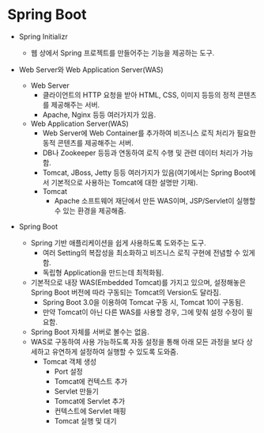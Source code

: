 # Spring Boot

* Spring Initializr
  * 웹 상에서 Spring 프로젝트를 만들어주는 기능을 제공하는 도구.

* Web Server와 Web Application Server(WAS)
  * Web Server
    * 클라이언트의 HTTP 요청을 받아 HTML, CSS, 이미지 등등의 정적 콘텐츠를 제공해주는 서버.
    * Apache, Nginx 등등 여러가지가 있음.
  * Web Application Server(WAS)
    * Web Server에 Web Container를 추가하여 비즈니스 로직 처리가 필요한 동적 콘텐츠를 제공해주는 서버.
    * DB나 Zookeeper 등등과 연동하여 로직 수행 및 관련 데이터 처리가 가능함.
    * Tomcat, JBoss, Jetty 등등 여러가지가 있음(여기에서는 Spring Boot에서 기본적으로 사용하는 Tomcat에 대한 설명만 기재).
    * Tomcat
      * Apache 소프트웨어 재단에서 만든 WAS이며, JSP/Servlet이 실행할 수 있는 환경을 제공해줌.

* Spring Boot
  * Spring 기반 애플리케이션을 쉽게 사용하도록 도와주는 도구.
    * 여러 Setting의 복잡성을 최소화하고 비즈니스 로직 구현에 전념할 수 있게 함.
    * 독립형 Application을 만드는데 최적화됨.
  * 기본적으로 내장 WAS(Embedded Tomcat)를 가지고 있으며, 설정해놓은 Spring Boot 버전에 따라 구동되는 Tomcat의 Version도 달라짐.
    * Spring Boot 3.0을 이용하여 Tomcat 구동 시, Tomcat 10이 구동됨.
    * 만약 Tomcat이 아닌 다른 WAS를 사용할 경우, 그에 맞춰 설정 수정이 필요함.
  * Spring Boot 자체를 서버로 볼수는 없음.
  * WAS로 구동하여 사용 가능하도록 자동 설정을 통해 아래 모든 과정을 보다 상세하고 유연하게 설정하여 실행할 수 있도록 도와줌.
    * Tomcat 객체 생성
	  * Port 설정
	  * Tomcat에 컨텍스트 추가
	  * Servlet 만들기
	  * Tomcat에 Servlet 추가
	  * 컨텍스트에 Servlet 매핑
	  * Tomcat 실행 및 대기
